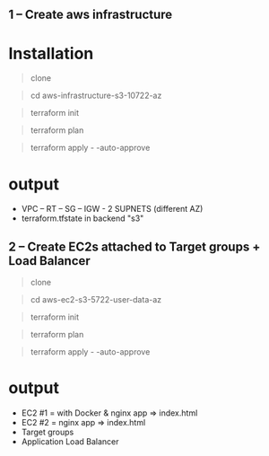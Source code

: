 ## 1 – Create aws infrastructure 

# Installation 

> clone 

 > cd aws-infrastructure-s3-10722-az


 > terraform init


 > terraform plan


 > terraform apply - -auto-approve


# output
 -	VPC – RT – SG – IGW - 2 SUPNETS (different AZ) 
 -	terraform.tfstate  in backend "s3"

## 2 – Create EC2s attached to Target groups + Load Balancer

> clone 


> cd aws-ec2-s3-5722-user-data-az


> terraform init


> terraform plan


> terraform apply - -auto-approve

# output
 - EC2 #1 = with Docker & nginx app => index.html 
 - EC2 #2 = nginx app => index.html 
 - Target groups
 - Application Load Balancer

